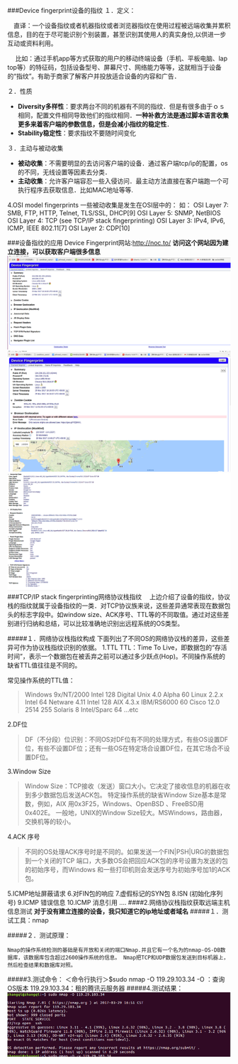  ###Device fingerprint设备的指纹
１．定义：

　直译：一个设备指纹或者机器指纹或者浏览器指纹在使用过程被远端收集并累积信息，目的在于尽可能识别个别装置，甚至识别其使用人的真实身份,以供进一步互动或资料利用。
 
 　 比如：通过手机app等方式获取的用户的移动终端设备（手机、平板电脑、lap top等）的特征码，包括设备型号、屏幕尺寸、网络能力等等，这就相当于设备的“指纹”。有助于商家了解客户并投放适合设备的内容和广告．

２．性质
 - **Diversity多样性**：要求两台不同的机器有不同的指纹．但是有很多由于ｏｓ相同，配置文件相同导致他们的指纹相同．**一种补救方法是通过脚本语言收集更多来着客户端的参数信息，但是会减小指纹的稳定性**．
 - **Stability稳定性**：要求指纹不要随时间变化

３．主动与被动收集
- **被动收集**：不需要明显的去访问客户端的设备．通过客户端tcp/ip的配置，os的不同，无线设置等因素去分类．
- **主动收集**：允许客户端容忍一些入侵访问．最主动方法直接在客户端跑一个可执行程序去获取信息．比如MAC地址等等.

4.OSI model fingerprints
 一些被动收集是发生在OSI层中的：
如：
OSI Layer 7: SMB, FTP, HTTP, Telnet, TLS/SSL, DHCP[9]
OSI Layer 5: SNMP, NetBIOS
OSI Layer 4: TCP (see TCP/IP stack fingerprinting)
OSI Layer 3: IPv4, IPv6, ICMP, IEEE 802.11[7]
OSI Layer 2: CDP[10]

###设备指纹的应用
Device Fingerprint网站:<http://noc.to/>
 **访问这个网站因为建立连接，可以获取客户端很多信息**
 ![](./img/fprint.png)
 ![](./img/fprint1.png)
 ![](./img/fprint2.png)
 ###TCP/IP stack fingerprinting网络协议栈指纹
　上边介绍了设备的指纹，协议栈的指纹就属于设备指纹的一类．对TCP协议族来说，这些差异通常表现在数据包头的标志字段中。如window size、ACK序号、TTL等的不同取值。通过对这些差别进行归纳和总结，可以比较准确地识别出远程系统的OS类型。

 #####１．网络协议栈指纹构成
  下面列出了不同OS的网络协议栈的差异，这些差异可作为协议栈指纹识别的依据。
  1.TTL
TTL：Time To Live，即数据包的“存活时间”，表示一个数据包在被丢弃之前可以通过多少跃点(Hop)。不同操作系统的缺省TTL值往往是不同的。

 常见操作系统的TTL值：
> Windows 9x/NT/2000 Intel      128 
Digital Unix 4.0 Alpha            60 
Linux 2.2.x Intel                  64 
Netware 4.11 Intel                  128 
AIX 4.3.x IBM/RS6000      60 
Cisco 12.0 2514                  255 
Solaris 8 Intel/Sparc            64 
…etc

2.DF位
 >  DF（不分段）位识别：不同OS对DF位有不同的处理方式，有些OS设置DF位，有些不设置DF位；还有一些OS在特定场合设置DF位，在其它场合不设置DF位。

3.Window Size
  > Window Size：TCP接收（发送）窗口大小。它决定了接收信息的机器在收到多少数据包后发送ACK包。
    特定操作系统的缺省Window Size基本是常数，例如，AIX 用0x3F25，Windows、OpenBSD 、FreeBSD用0x402E。
    一般地，UNIX的Window Size较大。MSWindows，路由器，交换机等的较小。
 
4.ACK 序号
 > 不同的OS处理ACK序号时是不同的。如果发送一个FIN|PSH|URG的数据包到一个关闭的TCP 端口，大多数OS会把回应ACK包的序号设置为发送的包的初始序号，而Windows 和一些打印机则会发送序号为初始序号加1的ACK包。

5.ICMP地址屏蔽请求
6.对FIN包的响应
7.虚假标记的SYN包
8.ISN (初始化序列号)
9.ICMP 错误信息
10.ICMP 消息引用
 ....
 ####2.网络协议栈指纹获取远端主机信息测试
 **对于没有建立连接的设备，我只知道它的ip地址或者域名**
 #####１．测试工具：nmap
 
 #####２．测试原理：
 ```
 Nmap的操作系统检测的基础是有开放和关闭的端口Nmap.并且它有一个名为的nmap-OS-DB数据库，该数据库包含超过2600操作系统的信息。 Nmap把TCP和UDP数据包发送到目标机器上，然后检查结果和数据库对照。
  ```
  #####3.测试命令：
  ＜命令行执行＞$sudo nmap -O 119.29.103.34
     -O ：查询OS版本
     119.29.103.34：租的腾讯云服务器
  #####4.测试结果：
  　　![](./img/result.png)
  
